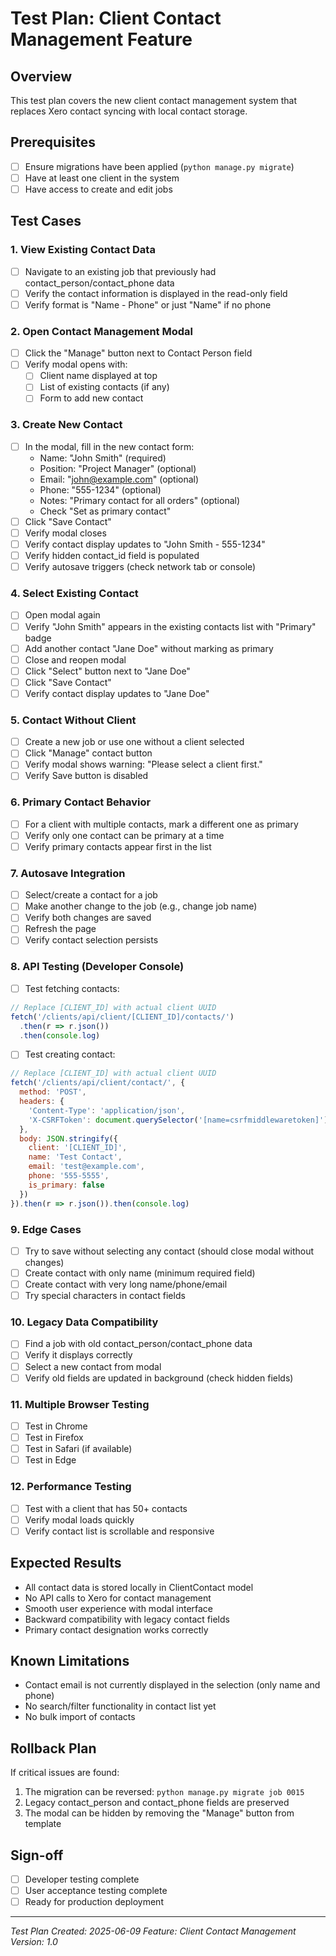 # Test Plan: Client Contact Management Feature

## Overview
This test plan covers the new client contact management system that replaces Xero contact syncing with local contact storage.

## Prerequisites
- [ ] Ensure migrations have been applied (`python manage.py migrate`)
- [ ] Have at least one client in the system
- [ ] Have access to create and edit jobs

## Test Cases

### 1. View Existing Contact Data
- [ ] Navigate to an existing job that previously had contact_person/contact_phone data
- [ ] Verify the contact information is displayed in the read-only field
- [ ] Verify format is "Name - Phone" or just "Name" if no phone

### 2. Open Contact Management Modal
- [ ] Click the "Manage" button next to Contact Person field
- [ ] Verify modal opens with:
  - [ ] Client name displayed at top
  - [ ] List of existing contacts (if any)
  - [ ] Form to add new contact

### 3. Create New Contact
- [ ] In the modal, fill in the new contact form:
  - Name: "John Smith" (required)
  - Position: "Project Manager" (optional)
  - Email: "john@example.com" (optional)
  - Phone: "555-1234" (optional)
  - Notes: "Primary contact for all orders" (optional)
  - Check "Set as primary contact"
- [ ] Click "Save Contact"
- [ ] Verify modal closes
- [ ] Verify contact display updates to "John Smith - 555-1234"
- [ ] Verify hidden contact_id field is populated
- [ ] Verify autosave triggers (check network tab or console)

### 4. Select Existing Contact
- [ ] Open modal again
- [ ] Verify "John Smith" appears in the existing contacts list with "Primary" badge
- [ ] Add another contact "Jane Doe" without marking as primary
- [ ] Close and reopen modal
- [ ] Click "Select" button next to "Jane Doe"
- [ ] Click "Save Contact"
- [ ] Verify contact display updates to "Jane Doe"

### 5. Contact Without Client
- [ ] Create a new job or use one without a client selected
- [ ] Click "Manage" contact button
- [ ] Verify modal shows warning: "Please select a client first."
- [ ] Verify Save button is disabled

### 6. Primary Contact Behavior
- [ ] For a client with multiple contacts, mark a different one as primary
- [ ] Verify only one contact can be primary at a time
- [ ] Verify primary contacts appear first in the list

### 7. Autosave Integration
- [ ] Select/create a contact for a job
- [ ] Make another change to the job (e.g., change job name)
- [ ] Verify both changes are saved
- [ ] Refresh the page
- [ ] Verify contact selection persists

### 8. API Testing (Developer Console)
- [ ] Test fetching contacts:
```javascript
// Replace [CLIENT_ID] with actual client UUID
fetch('/clients/api/client/[CLIENT_ID]/contacts/')
  .then(r => r.json())
  .then(console.log)
```

- [ ] Test creating contact:
```javascript
// Replace [CLIENT_ID] with actual client UUID
fetch('/clients/api/client/contact/', {
  method: 'POST',
  headers: {
    'Content-Type': 'application/json',
    'X-CSRFToken': document.querySelector('[name=csrfmiddlewaretoken]').value
  },
  body: JSON.stringify({
    client: '[CLIENT_ID]',
    name: 'Test Contact',
    email: 'test@example.com',
    phone: '555-5555',
    is_primary: false
  })
}).then(r => r.json()).then(console.log)
```

### 9. Edge Cases
- [ ] Try to save without selecting any contact (should close modal without changes)
- [ ] Create contact with only name (minimum required field)
- [ ] Create contact with very long name/phone/email
- [ ] Try special characters in contact fields

### 10. Legacy Data Compatibility
- [ ] Find a job with old contact_person/contact_phone data
- [ ] Verify it displays correctly
- [ ] Select a new contact from modal
- [ ] Verify old fields are updated in background (check hidden fields)

### 11. Multiple Browser Testing
- [ ] Test in Chrome
- [ ] Test in Firefox
- [ ] Test in Safari (if available)
- [ ] Test in Edge

### 12. Performance Testing
- [ ] Test with a client that has 50+ contacts
- [ ] Verify modal loads quickly
- [ ] Verify contact list is scrollable and responsive

## Expected Results
- All contact data is stored locally in ClientContact model
- No API calls to Xero for contact management
- Smooth user experience with modal interface
- Backward compatibility with legacy contact fields
- Primary contact designation works correctly

## Known Limitations
- Contact email is not currently displayed in the selection (only name and phone)
- No search/filter functionality in contact list yet
- No bulk import of contacts

## Rollback Plan
If critical issues are found:
1. The migration can be reversed: `python manage.py migrate job 0015`
2. Legacy contact_person and contact_phone fields are preserved
3. The modal can be hidden by removing the "Manage" button from template

## Sign-off
- [ ] Developer testing complete
- [ ] User acceptance testing complete
- [ ] Ready for production deployment

---
*Test Plan Created: 2025-06-09*
*Feature: Client Contact Management*
*Version: 1.0*
